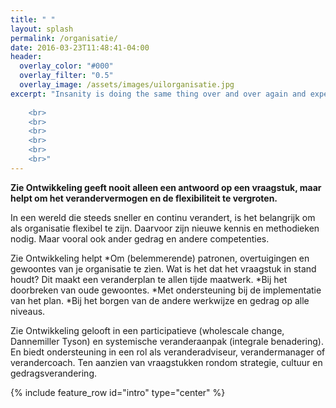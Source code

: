 ```yaml
---
title: " "
layout: splash
permalink: /organisatie/
date: 2016-03-23T11:48:41-04:00
header:
  overlay_color: "#000"
  overlay_filter: "0.5"
  overlay_image: /assets/images/uilorganisatie.jpg
excerpt: "Insanity is doing the same thing over and over again and expecting different results<br>~Albert Einstein~
          
	<br>
	<br>
	<br>
	<br>
	<br>
	<br>"
---
```


**Zie Ontwikkeling geeft nooit alleen een antwoord op een vraagstuk, maar helpt om het verandervermogen en de flexibiliteit te vergroten.** 

In een wereld die steeds sneller en continu verandert, is het belangrijk om als organisatie flexibel te zijn. Daarvoor zijn nieuwe kennis en methodieken nodig. Maar vooral ook ander gedrag en andere competenties. 

Zie Ontwikkeling helpt
*Om (belemmerende) patronen, overtuigingen en gewoontes van je organisatie te zìen. Wat is het dat het vraagstuk in stand houdt? Dit maakt een veranderplan te allen tijde maatwerk.
*Bij het doorbreken van oude gewoontes. 
*Met ondersteuning bij de implementatie van het plan. 
*Bij het borgen van de andere werkwijze en gedrag op alle niveaus.

Zie Ontwikkeling gelooft in een participatieve (wholescale change, Dannemiller Tyson) en systemische veranderaanpak (integrale benadering). En biedt ondersteuning in een rol als veranderadviseur, verandermanager of verandercoach. Ten aanzien van vraagstukken rondom strategie, cultuur en gedragsverandering. 



{% include feature_row id="intro" type="center" %}

